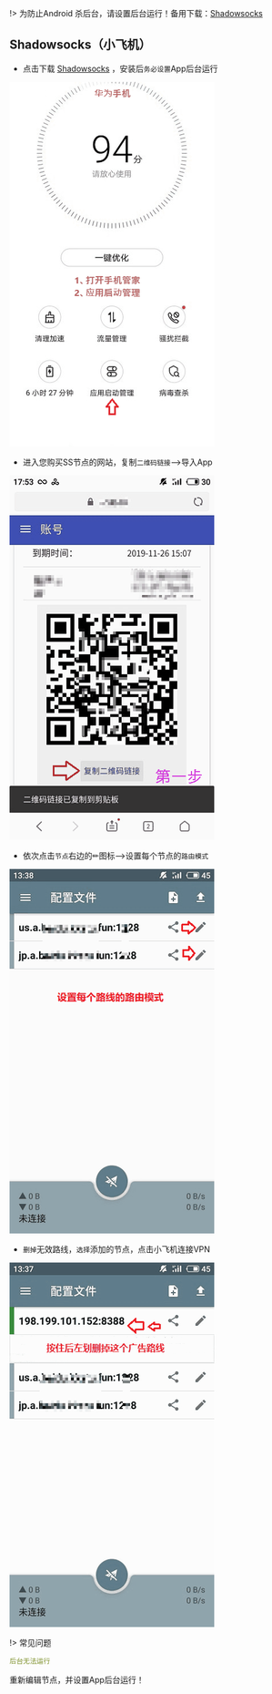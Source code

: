 !> 为防止Android 杀后台，请设置后台运行！备用下载：[Shadowsocks](https://www.5nd.xyz/android/ss.apk)

## Shadowsocks（小飞机）

* 点击下载 <a href="media/android/ss.apk" target="_blank">Shadowsocks</a> ，安装后`务必设置`App后台运行

![android1](media/android/ss1.gif ':size=320')

* 进入您购买SS节点的网站，复制`二维码链接`-->导入App

![android2](media/android/ss2.gif ':size=320')

* 依次点击`节点`右边的✏图标-->设置每个节点的`路由模式`

![android3](media/android/ss3.gif ':size=320')

* `删掉`无效路线，`选择`添加的节点，点击小飞机连接VPN

![android4](media/android/ss4.gif ':size=320')

!> 常见问题

```yaml
后台无法运行
```
重新编辑节点，并设置App后台运行！
